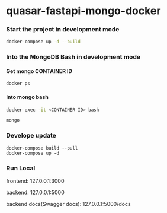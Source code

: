 # quasar-fastapi-mongo-docker

### Start the project in development mode

```bash
docker-compose up -d --build
```

### Into the MongoDB Bash in development mode

#### Get mongo CONTAINER ID
```bash
docker ps
```

#### Into mongo bash
```bash
docker exec -it <CONTAINER ID> bash

mongo

```

### Develope update

```
docker-compose build --pull
docker-compose up -d
```

### Run Local 

frontend:
127.0.0.1:3000

backend:
127.0.0.1:5000

backend docs(Swagger docs):
127.0.0.1:5000/docs